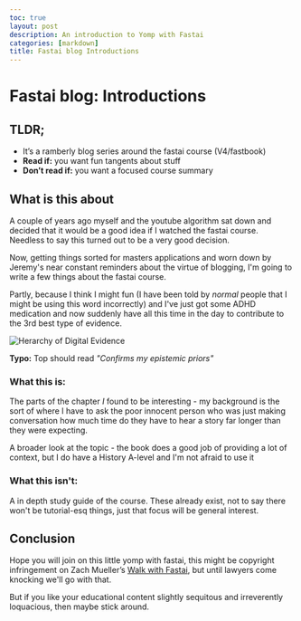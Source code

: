```yaml
---
toc: true
layout: post
description: An introduction to Yomp with Fastai
categories: [markdown]
title: Fastai blog Introductions
---
```


# Fastai blog: Introductions

## TLDR;
- It’s a ramberly blog series around the fastai course (V4/fastbook) 
- **Read if:** you want fun tangents about stuff 
- **Don’t read if:** you want a focused course summary
 

## What is this about 
 
A couple of years ago myself and the youtube algorithm sat down and decided that it would be a good idea if I watched the fastai course. Needless to say this turned out to be a very good decision.
 
Now, getting things sorted for masters applications and worn down by Jeremy's near constant reminders about the virtue of blogging, I'm going to write a few things about the fastai course.
 
Partly, because I think I might fun (I have been told by *normal* people that I might be using this word incorrectly) and I've just got some ADHD medication and now suddenly have all this time in the day to contribute to the 3rd best type of evidence.
 
![]({{site.baseurl}}/images/hierarchy_of_evidence.svg "Herarchy of Digital Evidence")

**Typo:** Top should read *"Confirms my epistemic priors"*
 
 
### What this is:
The parts of the chapter *I* found to be interesting - my background is the sort of where I have to ask the poor innocent person who was just making conversation how much time do they have to hear a story far longer than they were expecting.
 
A broader look at the topic - the book does a good job of providing a lot of context, but I do have a History A-level and I'm not afraid to use it


### What this isn't:
A in depth study guide of the course. These already exist, not to say there won't be tutorial-esq things, just that focus will be general interest. 


## Conclusion

Hope you will join on this little yomp with fastai, this might be copyright infringement on Zach Mueller’s [Walk with Fastai](https://walkwithfastai.com/), but until lawyers come knocking we'll go with that.

But if  you like your educational content slightly sequitous and irreverently loquacious, then maybe stick around.